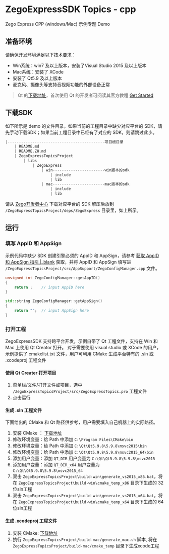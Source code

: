 # ZegoExpressSDK Topics - cpp

Zego Express CPP (windows/Mac) 示例专题 Demo

## 准备环境

请确保开发环境满足以下技术要求：

* Win系统：win7 及以上版本，安装了Visual Studio 2015 及以上版本
* Mac系统：安装了 XCode
* 安装了 Qt5.9 及以上版本
* 麦克风、摄像头等支持音视频功能的外部设备正常

> Qt 的[下载地址](http://download.qt.io/official_releases/qt/5.9/5.9.9/)，首次使用 Qt 的开发者可阅读其官方教程 [Get Started](https://doc.qt.io/qt-5/gettingstarted.html)

## 下载SDK

如下所示是 demo 的文件目录。如果当前的工程目录中缺少对应平台的 SDK，请先手动下载SDK；如果当前工程目录中已经有了对应的 SDK，则请跳过此步。

```c++
|-------------------------------------------项目根目录
    | README.md
    | README.ZH.md
    | ZegoExpressTopicsProject
        | libs
            | ZegoExpress
                | win-----------------------win版本的sdk
                    | include
                    | lib
                | mac-----------------------mac版本的sdk
                    | include
                    | lib
```

请从 [Zego开发者中心](https://doc-zh.zego.im/download/sdk) 下载对应平台的 SDK 解压后放到 `/ZegoExpressTopicsProject/deps/ZegoExpress` 目录里，如上所示。

## 运行

### 填写 AppID 和 AppSign

示例代码中缺少 SDK 创建引擎必须的 AppID 和 AppSign，请参考 [获取 AppID 和 AppSign 指引 \|_blank](https://doc.zego.im/API/HideDoc/GetExpressAppIDGuide/GetAppIDGuideline.html) 获取，并将 AppID 和 AppSign 填写进 `/ZegoExpressTopicsProject/src/AppSupport/ZegoConfigManager.cpp` 文件。

```c++
unsigned int ZegoConfigManager::getAppID()
{
    return ;    // input AppID here
}

std::string ZegoConfigManager::getAppSign()
{
    return "";  // input AppSign here
}
```

### 打开工程

ZegoExpressSDK 支持跨平台开发，示例自带了 Qt 工程文件，支持在 Win 和 Mac 上使用 Qt Creator 打开。
对于需要使用 visual studio 或 XCode 的用户，示例提供了 cmakelist.txt 文件，用户可利用 CMake 生成平台特有的 .sln 或 .xcodeproj 工程文件

#### 使用 Qt Creater 打开项目

1. 菜单栏/文件/打开文件或项目，选中 `/ZegoExpressTopicsProject/src/ZegoExpressTopics.pro` 工程文件
2. 点击运行

#### 生成 .sln 工程文件

下面给出的 CMake 和 Qt 路径供参考，用户需要填入自己机器上的实际路径。

1. 安装 CMake ： [下载地址](https://cmake.org/download/)
2. 修改环境变量：给 Path 中添加 `C:\Program Files\CMake\bin`
3. 修改环境变量：给 Path 中添加 `C:\Qt\Qt5.9.8\5.9.8\msvc2015\bin`
4. 修改环境变量：给 Path 中添加 `C:\Qt\Qt5.9.8\5.9.8\msvc2015_64\bin`
5. 添加用户变量：添加 `QT_DIR` 用户变量为 `C:\Qt\Qt5.9.8\5.9.8\msvc2015`
6. 添加用户变量：添加 `QT_DIR_x64` 用户变量为 `C:\Qt\Qt5.9.8\5.9.8\msvc2015_64`
7. 双击 `ZegoExpressTopicsProject\build-win\generate_vs2015_x86.bat`，将在 `ZegoExpressTopicsProject\build-win\cmake_temp_x86` 目录下生成的 32 位sln工程
8. 双击 `ZegoExpressTopicsProject\build-win\generate_vs2015_x64.bat`，将在 `ZegoExpressTopicsProject\build-win\cmake_temp_x64` 目录下生成的 64 位sln工程

#### 生成 .xcodeproj 工程文件

1. 安装 CMake: [下载地址](https://cmake.org/download/)
2. 执行 `ZegoExpressTopicsProject/build-mac/generate_mac.sh` 脚本, 将在 `ZegoExpressTopicsProject/build-mac/cmake_temp` 目录下生成xcode工程
